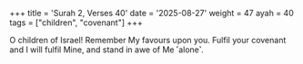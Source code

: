 +++
title = 'Surah 2, Verses 40'
date = '2025-08-27'
weight = 47
ayah = 40
tags = ["children", "covenant"]
+++

O children of Israel! Remember My favours upon you. Fulfil your covenant and I will fulfil Mine, and stand in awe of Me ˹alone˺.